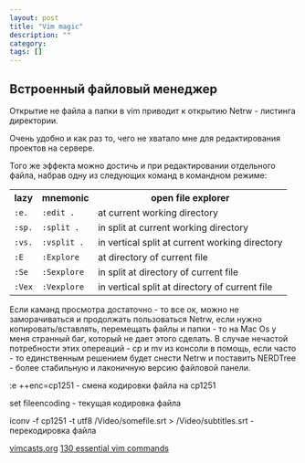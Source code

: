 ```yaml
---
layout: post
title: "Vim magic"
description: ""
category: 
tags: []
---
```

<h2>Встроенный файловый менеджер</h2>
<p>Открытие не файла а папки в vim приводит к открытию Netrw - листинга директории.</p>
<p>Очень удобно и как раз то, чего не хватало мне для редактирования проектов на сервере.</p>
<p>Того же эффекта можно достичь и при редактировании отдельного файла, набрав одну из следующих команд
в командном режиме:</p> 
<table>
   <tbody><tr>
       <th>lazy</th>
       <th>mnemonic</th>
       <th>open file explorer</th>
   </tr>
   <tr>
       <td><code>:e.</code></td>
       <td><code>:edit .</code></td>
       <td>at current working directory</td>
   </tr>
   <tr>
       <td><code>:sp.</code></td>
       <td><code>:split .</code></td>
       <td>in split at current working directory</td>
   </tr>
   <tr>
       <td><code>:vs.</code></td>
       <td><code>:vsplit .</code></td>
       <td>in vertical split at current working directory</td>
   </tr>
   <tr>
       <td><code>:E</code></td>
       <td><code>:Explore</code></td>
       <td>at directory of current file</td>
   </tr>
   <tr>
       <td><code>:Se</code></td>
       <td><code>:Sexplore</code></td>
       <td>in split at directory of current file</td>
   </tr>
   <tr>
       <td><code>:Vex</code></td>
       <td><code>:Vexplore</code></td>
       <td>in vertical split at directory of current file</td>
   </tr>
</tbody></table>
<p>Если каманд просмотра достаточно - то все ок, можно не заморачиваться и продолжать пользоваться Netrw, если нужно копировать/вставлять, перемещать файлы и папки - то на Mac Os у меня странный баг, который не дает этого сделать. В случае нечастой потребности этих опереаций - cp и mv из консоли в помощь, если часто - то единственным решением будет снести Netrw и поставить NERDTree - более стабильную и лаконичную версию файловой панели.</p>
<p>:e ++enc=cp1251 - смена кодировки файла на cp1251</p>
<p>set fileencoding - текущая кодировка файла</p>
<p>iconv -f cp1251 -t utf8 /Video/somefile.srt > /Video/subtitles.srt - перекодировка файла</p>
<p>
<a href="http://vimcasts.org/episodes/the-file-explorer/">vimcasts.org</a>
<a href="http://www.catswhocode.com/blog/130-essential-vim-commands">130 essential vim commands</a>
</p>
